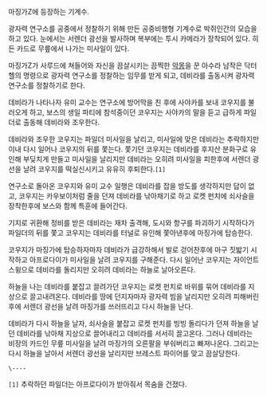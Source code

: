 마징가Z에 등장하는 기계수.  

광자력 연구소를 공중에서 정찰하기 위해 만든 공중비행형 기계수로 박쥐인간의 모습을 하고 있다. 눈에서는 서렌더 광선을 발사하며 복부에는 투시
카메라가 장착되어 있다. 히든 카드로 무릎에서 나가는 미사일이 있다.  

마징가Z가 사루드에 쳐들어와 자신을 끔살시키는 끔찍한 [악몽](%EC%95%85%EB%AA%BD.md)을 꾼 아수라 남작은 닥터 헬의
명령으로 광자력 연구소를 정찰하는 임무를 받게 되고, 데비라를 출동시켜 광자력 연구소를 정찰하기로 한다.

데비라가 나타나자 유미 교수는 연구소에 방어막을 친 후에 사야카를 보내 코우지를 불러오게 하고, 보스의 생일 파티에 참석중이던 코우지는
사야카의 말을 듣고 급하게 파일더로 출동해 데비라와 조우한다.  

데비라와 조우한 코우지는 파일더 미사일을 날리고, 미사일에 맞은 데비라는 추락하지만 이내 다시 일어나 코우지의 뒤를 쫓는다. 쫓기던 코우지는
데비라를 후지산 분화구로 유인해 부딪치게 만들고 미사일을 날리지만 데비라는 오히려 미사일을 피한후에 서렌더 광선을 날려 코우지를 떡실신시키고
유유히 후퇴한다.`[1]`

연구소로 돌아온 코우지와 유미 교수 일행은 데비라를 잡을 방도를 생각하지만 답이 없고, 코우지는 카우보이처럼 줄을 던져 데비라를 낚아채기로
하고 로켓 펀치에 쇠사슬을 장착한후에 보스와 함께 특훈에 들어간다.  

기지로 귀환해 정비를 받은 데비라는 재차 출격해, 도시와 항구를 파괴하기 시작하다가 파일더의 뒤를 쫓고 코우지는 데비라를 터널로 유인해
쫓아낸후에 마징가에 탑승한다.  

코우지가 마징가에 탑승하자마자 데비라가 급강하해서 발로 걷어찬후에 마구 짓밟기 시작하고 아프로다이가 미사일을 날려 코우지를 구해준다. 다시
일어난 코우지는 자이언트 스윙으로 데비라를 돌리지만 오히려 데비라는 하늘로 날아오른다.  

하늘을 나는 데비라를 붙잡고 끌려가던 코우지는 로켓 펀치로 바위를 묶어 데비라를 지상으로 끌고내려온다. 데비라를 땅에 던지자마자 광자력 빔을
날리지만 오히려 피해버린후에 서렌더 광선을 날려 마징가를 쓰러뜨리고 다시 하늘을 난다.  

데비라가 다시 하늘을 날자, 쇠사슬을 붙잡고 로켓 펀치를 빙빙 돌리다가 던져 하늘을 날던 데비라를 낚아채 지상으로 끌어내리고 데비라를 서서히
끌고온다. 그러나 데비라는 비장의 카드인 무릎 미사일을 날려 마징가의 오른팔을 부숴버리고 빠져나온다. 그리고는 다시 하늘을 날아서 서렌더
광선을 날리지만 브레스트 파이어를 맞고 끔살당한다.  

`\----`

`[1]` 추락하던 파일더는 아프로다이가 받아줘서 목숨을 건졌다.

